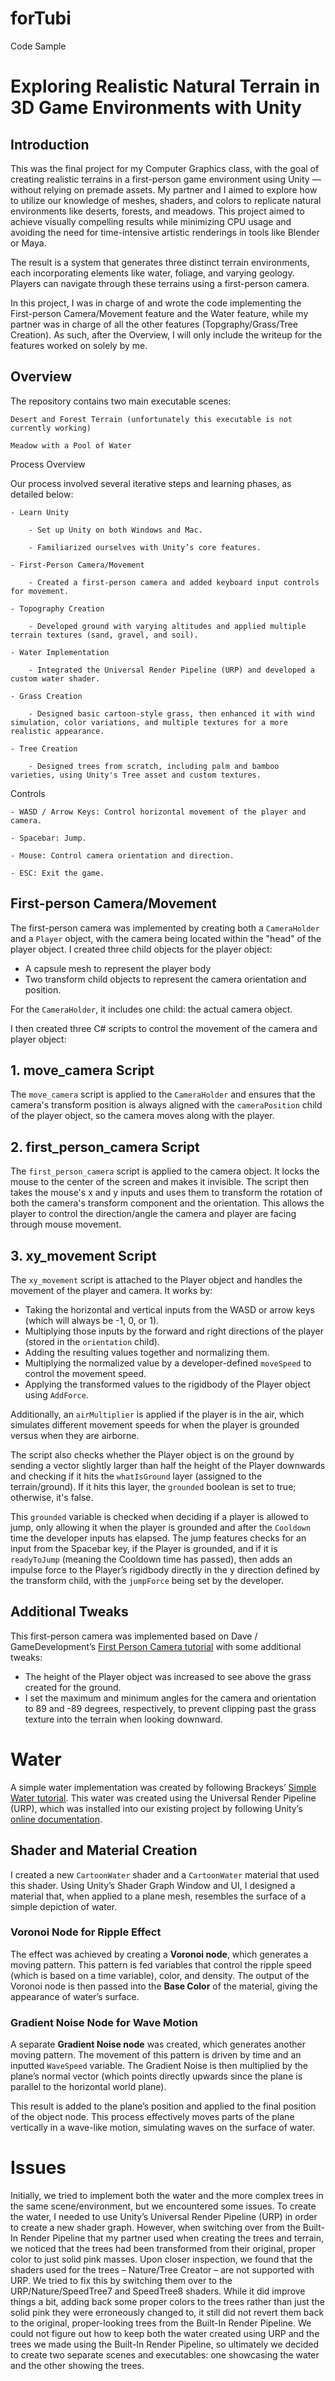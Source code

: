 # forTubi

Code Sample

# Exploring Realistic Natural Terrain in 3D Game Environments with Unity

## Introduction

This was the final project for my Computer Graphics class, with the goal of creating realistic terrains in a first-person game environment using Unity — without relying on premade assets. My partner and I aimed to explore how to utilize our knowledge of meshes, shaders, and colors to replicate natural environments like deserts, forests, and meadows. This project aimed to achieve visually compelling results while minimizing CPU usage and avoiding the need for time-intensive artistic renderings in tools like Blender or Maya.

The result is a system that generates three distinct terrain environments, each incorporating elements like water, foliage, and varying geology. Players can navigate through these terrains using a first-person camera.

In this project, I was in charge of and wrote the code implementing the First-person Camera/Movement feature and the Water feature, while my partner was in charge of all the other features (Topgraphy/Grass/Tree Creation). As such, after the Overview, I will only include the writeup for the features worked on solely by me.

## Overview

The repository contains two main executable scenes:

    Desert and Forest Terrain (unfortunately this executable is not currently working)

    Meadow with a Pool of Water

Process Overview

Our process involved several iterative steps and learning phases, as detailed below:

    - Learn Unity

        - Set up Unity on both Windows and Mac.

        - Familiarized ourselves with Unity’s core features.

    - First-Person Camera/Movement

        - Created a first-person camera and added keyboard input controls for movement.

    - Topography Creation

        - Developed ground with varying altitudes and applied multiple terrain textures (sand, gravel, and soil).

    - Water Implementation

        - Integrated the Universal Render Pipeline (URP) and developed a custom water shader.

    - Grass Creation

        - Designed basic cartoon-style grass, then enhanced it with wind simulation, color variations, and multiple textures for a more realistic appearance.

    - Tree Creation

        - Designed trees from scratch, including palm and bamboo varieties, using Unity's Tree asset and custom textures.

Controls

    - WASD / Arrow Keys: Control horizontal movement of the player and camera.

    - Spacebar: Jump.

    - Mouse: Control camera orientation and direction.

    - ESC: Exit the game.

## First-person Camera/Movement

The first-person camera was implemented by creating both a `CameraHolder` and a `Player` object, with the camera being located within the "head" of the player object. I created three child objects for the player object:

- A capsule mesh to represent the player body
- Two transform child objects to represent the camera orientation and position.

For the `CameraHolder`, it includes one child: the actual camera object.

I then created three C# scripts to control the movement of the camera and player object:

## 1. move_camera Script

The `move_camera` script is applied to the `CameraHolder` and ensures that the camera's transform position is always aligned with the `cameraPosition` child of the player object, so the camera moves along with the player.

## 2. first_person_camera Script

The `first_person_camera` script is applied to the camera object. It locks the mouse to the center of the screen and makes it invisible. The script then takes the mouse's x and y inputs and uses them to transform the rotation of both the camera's transform component and the orientation. This allows the player to control the direction/angle the camera and player are facing through mouse movement.

## 3. xy_movement Script

The `xy_movement` script is attached to the Player object and handles the movement of the player and camera. It works by:

- Taking the horizontal and vertical inputs from the WASD or arrow keys (which will always be -1, 0, or 1).
- Multiplying those inputs by the forward and right directions of the player (stored in the `orientation` child).
- Adding the resulting values together and normalizing them.
- Multiplying the normalized value by a developer-defined `moveSpeed` to control the movement speed.
- Applying the transformed values to the rigidbody of the Player object using `AddForce`.

Additionally, an `airMultiplier` is applied if the player is in the air, which simulates different movement speeds for when the player is grounded versus when they are airborne.

The script also checks whether the Player object is on the ground by sending a vector slightly larger than half the height of the Player downwards and checking if it hits the `whatIsGround` layer (assigned to the terrain/ground). If it hits this layer, the `grounded` boolean is set to true; otherwise, it's false.

This `grounded` variable is checked when deciding if a player is allowed to jump, only allowing it when the player is grounded and after the `Cooldown` time the developer inputs has elapsed. The jump features checks for an input from the Spacebar key, if the Player is grounded, and if it is `readyToJump` (meaning the Cooldown time has passed), then adds an impulse force to the Player’s rigidbody directly in the y direction defined by the transform child, with the `jumpForce` being set by the developer.

## Additional Tweaks

This first-person camera was implemented based on Dave / GameDevelopment’s [First Person Camera tutorial](https://www.youtube.com/watch?v=f473C43s8nE) with some additional tweaks:

- The height of the Player object was increased to see above the grass created for the ground.
- I set the maximum and minimum angles for the camera and orientation to 89 and -89 degrees, respectively, to prevent clipping past the grass texture into the terrain when looking downward.

# Water

A simple water implementation was created by following Brackeys’ [Simple Water tutorial](https://www.youtube.com/watch?v=Vg0L9aCRWPE). This water was created using the Universal Render Pipeline (URP), which was installed into our existing project by following Unity’s [online documentation](https://docs.unity3d.com/Packages/com.unity.render-pipelines.universal@11.0/manual/index.html).

## Shader and Material Creation

I created a new `CartoonWater` shader and a `CartoonWater` material that used this shader. Using Unity’s Shader Graph Window and UI, I designed a material that, when applied to a plane mesh, resembles the surface of a simple depiction of water.

### Voronoi Node for Ripple Effect

The effect was achieved by creating a **Voronoi node**, which generates a moving pattern. This pattern is fed variables that control the ripple speed (which is based on a time variable), color, and density. The output of the Voronoi node is then passed into the **Base Color** of the material, giving the appearance of water’s surface.

### Gradient Noise Node for Wave Motion

A separate **Gradient Noise node** was created, which generates another moving pattern. The movement of this pattern is driven by time and an inputted `WaveSpeed` variable. The Gradient Noise is then multiplied by the plane’s normal vector (which points directly upwards since the plane is parallel to the horizontal world plane).

This result is added to the plane’s position and applied to the final position of the object node. This process effectively moves parts of the plane vertically in a wave-like motion, simulating waves on the surface of water.

# Issues

Initially, we tried to implement both the water and the more complex trees in the same scene/environment, but we encountered some issues. To create the water, I needed to use Unity’s Universal Render Pipeline (URP) in order to create a new shader graph. However, when switching over from the Built-In Render Pipeline that my partner used when creating the trees and terrain, we noticed that the trees had been transformed from their original, proper color to just solid pink masses. Upon closer inspection, we found that the shaders used for the trees – Nature/Tree Creator – are not supported with URP. We tried to fix this by switching them over to the URP/Nature/SpeedTree7 and SpeedTree8 shaders. While it did improve things a bit, adding back some proper colors to the trees rather than just the solid pink they were erroneously changed to, it still did not revert them back to the original, proper-looking trees from the Built-In Render Pipeline. We could not figure out how to keep both the water created using URP and the trees we made using the Built-In Render Pipeline, so ultimately we decided to create two separate scenes and executables: one showcasing the water and the other showing the trees.
